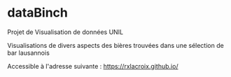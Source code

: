 # dataBinch
Projet de Visualisation de données UNIL

Visualisations de divers aspects des bières trouvées dans une sélection de bar lausannois

Accessible à l'adresse suivante : https://rxlacroix.github.io/
